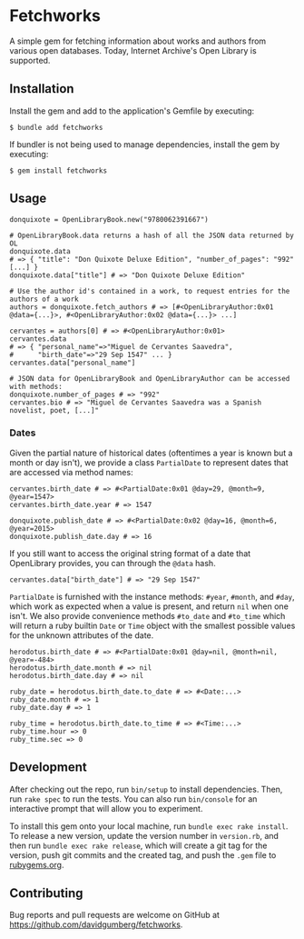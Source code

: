 # Fetchworks

A simple gem for fetching information about works and authors from various open databases. Today, Internet Archive's Open Library is supported.

## Installation

Install the gem and add to the application's Gemfile by executing:

    $ bundle add fetchworks

If bundler is not being used to manage dependencies, install the gem by executing:

    $ gem install fetchworks

## Usage

```
donquixote = OpenLibraryBook.new("9780062391667")

# OpenLibraryBook.data returns a hash of all the JSON data returned by OL
donquixote.data 
# => { "title": "Don Quixote Deluxe Edition", "number_of_pages": "992" [...] }
donquixote.data["title"] # => "Don Quixote Deluxe Edition"

# Use the author id's contained in a work, to request entries for the authors of a work
authors = donquixote.fetch_authors # => [#<OpenLibraryAuthor:0x01 @data={...}>, #<OpenLibraryAuthor:0x02 @data={...}> ...]

cervantes = authors[0] # => #<OpenLibraryAuthor:0x01>
cervantes.data
# => { "personal_name"=>"Miguel de Cervantes Saavedra",
#      "birth_date"=>"29 Sep 1547" ... }
cervantes.data["personal_name"]

# JSON data for OpenLibraryBook and OpenLibraryAuthor can be accessed with methods:
donquixote.number_of_pages # => "992"
cervantes.bio # => "Miguel de Cervantes Saavedra was a Spanish novelist, poet, [...]"

```

### Dates

Given the partial nature of historical dates (oftentimes a year is known but a
month or day isn't), we provide a class `PartialDate` to represent dates that
are accessed via method names:

```
cervantes.birth_date # => #<PartialDate:0x01 @day=29, @month=9, @year=1547>
cervantes.birth_date.year # => 1547

donquixote.publish_date # => #<PartialDate:0x02 @day=16, @month=6, @year=2015>
donquixote.publish_date.day # => 16
```

If you still want to access the original string format of a date that
OpenLibrary provides, you can through the `@data` hash.

```
cervantes.data["birth_date"] # => "29 Sep 1547"
```

`PartialDate` is furnished with the instance methods: `#year`, `#month`, and `#day`, which
work as expected when a value is present, and return `nil` when one isn't. We also provide
convenience methods `#to_date` and `#to_time` which will return a ruby builtin `Date` or `Time`
object with the smallest possible values for the unknown attributes of the date.

```
herodotus.birth_date # => #<PartialDate:0x01 @day=nil, @month=nil, @year=-484>
herodotus.birth_date.month # => nil
herodotus.birth_date.day # => nil

ruby_date = herodotus.birth_date.to_date # => #<Date:...>
ruby_date.month # => 1
ruby_date.day # => 1

ruby_time = herodotus.birth_date.to_time # => #<Time:...>
ruby_time.hour => 0
ruby_time.sec => 0
```

## Development

After checking out the repo, run `bin/setup` to install dependencies. Then, run `rake spec` to run the tests. You can also run `bin/console` for an interactive prompt that will allow you to experiment.

To install this gem onto your local machine, run `bundle exec rake install`. To release a new version, update the version number in `version.rb`, and then run `bundle exec rake release`, which will create a git tag for the version, push git commits and the created tag, and push the `.gem` file to [rubygems.org](https://rubygems.org).

## Contributing

Bug reports and pull requests are welcome on GitHub at https://github.com/davidgumberg/fetchworks.
